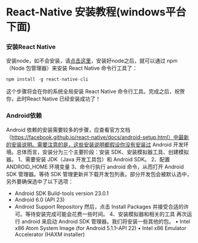 # React-Native 安装教程(windows平台下面)
### 安装React Native
安装node，如不会安装，请[点击这里](https://github.com/kiss19861127/nodejs-demo/blob/master/README.md)，安装好node之后，就可以通过 npm（Node 包管理器）来安装 React Native 命令行工具了：
```javascript
npm install -g react-native-cli
```
这个步骤将会在你的系统全局安装 React Native 命令行工具。完成之后，祝贺你，此时React Native 已经安装成功了！
### Android依赖
Android 依赖的安装需要较多的步骤，应查看官方文档（https://facebook.github.io/react-native/docs/android-setup.html）中最新的安装说明。需要注意的是，这些安装说明都假设你没有安装过 Android 开发环境。总体而言，安装分为三个主要阶段：安装 SDK、安装模拟器工具、创建模拟器。
1、需要安装 JDK（Java 开发工具包）和 Android SDK。
2、配置 ANDROID_HOME 环境变量
3、命令行执行 android 命令，从而打开 Android SDK 管理器。等待 SDK 管理更新并下载开发包列表。部分开发包会被默认选中，另外要确保选中了以下选项：
* Android SDK Build-tools version 23.0.1
* Android 6.0 (API 23)
* Android Support Repository
然后，点击 Install Packages 并接受合适的许可。等待安装完成可能会花费一些时间。
4、安装模拟器和相关的工具
再次运行 android 来启动 Android SDK 管理器。我们将安装一些其他的包。
• Intel x86 Atom System Image (for Android 5.1.1–API 22)
• Intel x86 Emulator Accelerator (HAXM installer)
